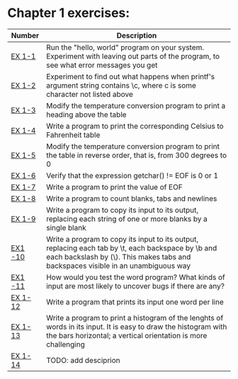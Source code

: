 # Chapter 1 exercises:

| Number | Description |
| --------------- | -------------------- |
| [EX 1-1](ex1-01.c) | Run the "hello, world" program on your system. Experiment with leaving out parts of the program, to see what error messages you get |
| [EX 1-2](ex1-02.c) | Experiment to find out what happens when printf's argument string contains \c, where c is some character not listed above |
| [EX 1-3](ex1-03.c) | Modify the temperature conversion program to print a heading above the table |
| [EX 1-4](ex1-04.c) | Write a program to print the corresponding Celsius to Fahrenheit table |
| [EX 1-5](ex1-05.c) | Modify the temperature conversion program to print the table in reverse order, that is, from 300 degrees to 0 |
| [EX 1-6](ex1-06.c) | Verify that the expression getchar() != EOF is 0 or 1 |
| [EX 1-7](ex1-07.c) | Write a program to print the value of EOF |
| [EX 1-8](ex1-08.c) | Write a program to count blanks, tabs and newlines |
| [EX 1-9](ex1-09.c) | Write a program to copy its input to its output, replacing each string of one or more blanks by a single blank |
| [EX1 -10](ex1-10.c) | Write a program to copy its input to its output, replacing each tab by \t, each backspace by \b and each backslash by (\\). This makes tabs and backspaces visible in an unambiguous way |
| [EX1 -11](ex1-11.c) | How would you test the word program? What kinds of input are most likely to uncover bugs if there are any? |
| [EX 1-12](ex1-12.c) | Write a program that prints its input one word per line |
| [EX 1-13](ex1-13.c) | Write a program to print a histogram of the lenghts of words in its input. It is easy to draw the histogram with the bars horizontal; a vertical orientation is more challenging |
| [EX 1-14](ex1-14.c) | TODO: add desciprion |